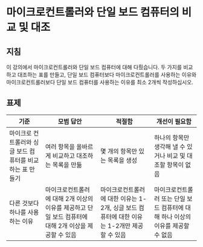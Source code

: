 # 마이크로컨트롤러와 단일 보드 컴퓨터의 비교 및 대조

## 지침

이 강의에서 마이크로컨트롤러와 단일 보드 컴퓨터에 대해 다뤘습니다. 두 가지를 비교하고 대조하는 표를 만들고, 단일 보드 컴퓨터보다 마이크로컨트롤러를 사용하는 이유와 마이크로컨트롤러보다 단일 보드 컴퓨터를 사용하는 이유를 최소 2개씩 작성하십시오.

## 표제

| 기준                                                      | 모범 답안                                                                                            | 적절함                                                                                      | 개선이 필요함                                                                   |
| --------------------------------------------------------- | ---------------------------------------------------------------------------------------------------- | ------------------------------------------------------------------------------------------- | ------------------------------------------------------------------------------- |
| 마이크로 컨트롤러와 싱글 보드 컴퓨터를 비교하는 표 만들기 | 여러 항목을 올바르게 비교하고 대조하는 목록을 만듦                                                   | 몇 개의 항목만 있는 목록을 생성                                                             | 하나의 항목만 생각해 낼 수 있거나 비교 및 ​​대조할 항목이 없음                  |
| 다른 것보다 하나를 사용하는 이유                          | 마이크로컨트롤러에 대해 2개 이상의 이유를 제공하고 단일 보드 컴퓨터에 대해 2개 이상을 제공할 수 있음 | 마이크로컨트롤러에 대한 이유는 1-2개, 싱글 보드 컴퓨터에 대한 이유는 1-2개만 제공할 수 있음 | 마이크로컨트롤러 또는 단일 보드 컴퓨터에 대해 하나 이상의 이유를 제공할 수 없음 |
